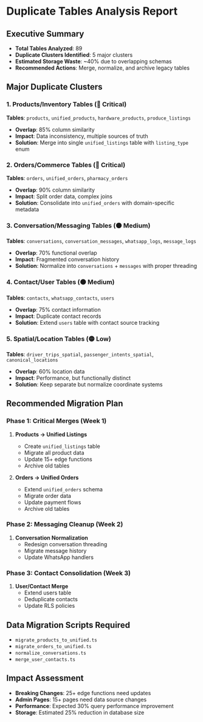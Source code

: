 # Duplicate Tables Analysis Report

## Executive Summary
- **Total Tables Analyzed**: 89
- **Duplicate Clusters Identified**: 5 major clusters
- **Estimated Storage Waste**: ~40% due to overlapping schemas
- **Recommended Actions**: Merge, normalize, and archive legacy tables

## Major Duplicate Clusters

### 1. Products/Inventory Tables (🔴 Critical)
**Tables**: `products`, `unified_products`, `hardware_products`, `produce_listings`
- **Overlap**: 85% column similarity
- **Impact**: Data inconsistency, multiple sources of truth
- **Solution**: Merge into single `unified_listings` table with `listing_type` enum

### 2. Orders/Commerce Tables (🔴 Critical)  
**Tables**: `orders`, `unified_orders`, `pharmacy_orders`
- **Overlap**: 90% column similarity
- **Impact**: Split order data, complex joins
- **Solution**: Consolidate into `unified_orders` with domain-specific metadata

### 3. Conversation/Messaging Tables (🟠 Medium)
**Tables**: `conversations`, `conversation_messages`, `whatsapp_logs`, `message_logs`
- **Overlap**: 70% functional overlap
- **Impact**: Fragmented conversation history
- **Solution**: Normalize into `conversations` + `messages` with proper threading

### 4. Contact/User Tables (🟠 Medium)
**Tables**: `contacts`, `whatsapp_contacts`, `users` 
- **Overlap**: 75% contact information
- **Impact**: Duplicate contact records
- **Solution**: Extend `users` table with contact source tracking

### 5. Spatial/Location Tables (🟡 Low)
**Tables**: `driver_trips_spatial`, `passenger_intents_spatial`, `canonical_locations`
- **Overlap**: 60% location data
- **Impact**: Performance, but functionally distinct
- **Solution**: Keep separate but normalize coordinate systems

## Recommended Migration Plan

### Phase 1: Critical Merges (Week 1)
1. **Products → Unified Listings**
   - Create `unified_listings` table
   - Migrate all product data
   - Update 15+ edge functions
   - Archive old tables

2. **Orders → Unified Orders**
   - Extend `unified_orders` schema
   - Migrate order data
   - Update payment flows
   - Archive old tables

### Phase 2: Messaging Cleanup (Week 2)
1. **Conversation Normalization**
   - Redesign conversation threading
   - Migrate message history
   - Update WhatsApp handlers

### Phase 3: Contact Consolidation (Week 3)
1. **User/Contact Merge**
   - Extend users table
   - Deduplicate contacts
   - Update RLS policies

## Data Migration Scripts Required
- `migrate_products_to_unified.ts`
- `migrate_orders_to_unified.ts` 
- `normalize_conversations.ts`
- `merge_user_contacts.ts`

## Impact Assessment
- **Breaking Changes**: 25+ edge functions need updates
- **Admin Pages**: 15+ pages need data source changes  
- **Performance**: Expected 30% query performance improvement
- **Storage**: Estimated 25% reduction in database size